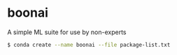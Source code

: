 # boonai
A simple ML suite for use by non-experts

```bash
$ conda create --name boonai --file package-list.txt 
```